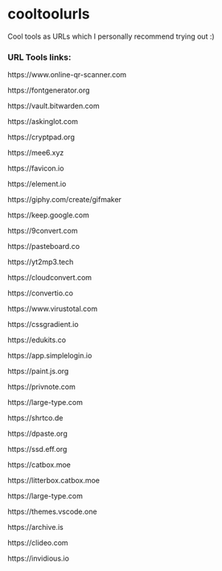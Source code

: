 # cooltoolurls
Cool tools as URLs which I personally recommend trying out :)


<h3> URL Tools links: </h3>
<p> https://www.online-qr-scanner.com </p>
<p> https://fontgenerator.org </p>
<p> https://vault.bitwarden.com </p>
<p> https://askinglot.com </p>
<p> https://cryptpad.org </p>
<p> https://mee6.xyz </p>
<p> https://favicon.io </p>
<p> https://element.io </p>
<p> https://giphy.com/create/gifmaker </p>
<p> https://keep.google.com </p>
<p> https://9convert.com </p>
<p> https://pasteboard.co </p>
<p> https://yt2mp3.tech </p>
<p> https://cloudconvert.com </p>
<p> https://convertio.co </p>
<p> https://www.virustotal.com </p>
<p> https://cssgradient.io </p>
<p> https://edukits.co </p>
<p> https://app.simplelogin.io </p>
<p> https://paint.js.org </p>
<p>  https://privnote.com </p>
<p> https://large-type.com </p>
<p> https://shrtco.de </p>
<p> https://dpaste.org</p>
<p> https://ssd.eff.org</p>
<p> https://catbox.moe</p>
<p> https://litterbox.catbox.moe</p>
<p> https://large-type.com</p>
<p> https://themes.vscode.one</p>
<p> https://archive.is</p>
<p> https://clideo.com</p>
<p> https://invidious.io</p>
